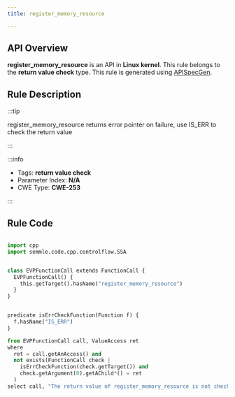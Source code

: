 ```yaml
---
title: register_memory_resource

---
```



## API Overview
**register_memory_resource** is an API in **Linux kernel**. This rule belongs to the **return value check** type. This rule is generated using [APISpecGen](../../tools/APISpecGen).
## Rule Description

:::tip

register_memory_resource returns error pointer on failure, use IS_ERR to check the return value

:::

:::info

- Tags: **return value check**
- Parameter Index: **N/A**
- CWE Type: **CWE-253**

:::

## Rule Code
```python

import cpp
import semmle.code.cpp.controlflow.SSA


class EVPFunctionCall extends FunctionCall {
  EVPFunctionCall() {
    this.getTarget().hasName("register_memory_resource")
  }
}


predicate isErrCheckFunction(Function f) {
  f.hasName("IS_ERR") 
}

from EVPFunctionCall call, ValueAccess ret
where
  ret = call.getAnAccess() and
  not exists(FunctionCall check |
    isErrCheckFunction(check.getTarget()) and
    check.getArgument(0).getAChild*() = ret
  )
select call, "The return value of register_memory_resource is not checked with IS_ERR."
    
```